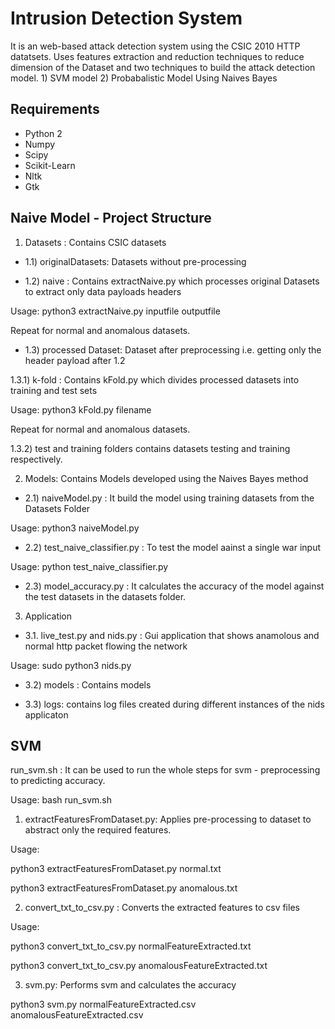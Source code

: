 # Intrusion Detection System

It is an web-based attack detection system using the CSIC 2010 HTTP datatsets. Uses features extraction and reduction techniques to reduce dimension of the Dataset and two techniques to build the attack detection model. 1) SVM model  2) Probabalistic Model Using Naives Bayes

## Requirements
* Python 2
* Numpy
* Scipy
* Scikit-Learn 
* Nltk
* Gtk


## Naive Model - Project Structure

1. Datasets : Contains CSIC datasets

* 1.1) originalDatasets: Datasets without pre-processing

* 1.2) naive : Contains extractNaive.py which processes original Datasets to extract only data payloads headers

Usage: python3 extractNaive.py inputfile   outputfile

Repeat for normal and anomalous datasets.

* 1.3) processed Dataset: Dataset after preprocessing i.e. getting only the header payload after 1.2

1.3.1) k-fold : Contains kFold.py which divides processed datasets into training and test sets

Usage: python3 kFold.py filename

Repeat for normal and anomalous datasets.

1.3.2) test and training folders contains datasets testing and training respectively.


2. Models: Contains Models developed using the Naives Bayes method

* 2.1) naiveModel.py : It build the model using training datasets from the Datasets Folder

Usage: python3 naiveModel.py

* 2.2) test_naive_classifier.py : To test the model aainst a single war input

Usage: python test_naive_classifier.py <some test strings follows>

* 2.3) model_accuracy.py : It calculates the accuracy of the model against the test datasets in the datasets folder.

3. Application

* 3.1. live_test.py and nids.py : Gui application that shows anamolous and normal http packet flowing the network

Usage: sudo python3 nids.py

* 3.2) models : Contains models

* 3.3) logs: contains log files created during different instances of the nids applicaton

## SVM
run_svm.sh : It can be used to run the whole steps for svm -  preprocessing to predicting accuracy.

Usage: bash run_svm.sh

1. extractFeaturesFromDataset.py: Applies pre-processing to dataset to abstract only the required features.

Usage:

python3 extractFeaturesFromDataset.py normal.txt

python3 extractFeaturesFromDataset.py anomalous.txt

2. convert_txt_to_csv.py : Converts the extracted features to csv files

Usage:

python3 convert_txt_to_csv.py normalFeatureExtracted.txt

python3 convert_txt_to_csv.py anomalousFeatureExtracted.txt


3. svm.py: Performs svm and calculates the accuracy

python3 svm.py normalFeatureExtracted.csv anomalousFeatureExtracted.csv